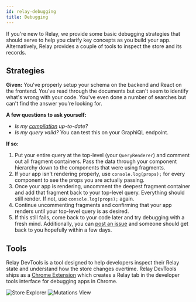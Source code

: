 ```yaml
---
id: relay-debugging
title: Debugging
---
```

If you're new to Relay, we provide some basic debugging strategies that should serve to help you clarify key concepts as you build your app. Alternatively, Relay provides a couple of tools to inspect the store and its records.

## Strategies

**Given:** You've properly setup your schema on the backend and React on the frontend. You've read through the documents but can't seem to identify what's wrong with your code. You've even done a number of searches but can't find the answer you're looking for.

**A few questions to ask yourself:**

-   _Is my [compilation](./installation-and-setup#set-up-relay-compiler) up-to-date?_
-   _Is my query valid?_ You can test this on your GraphiQL endpoint.

**If so:**

1.  Put your entire query at the top-level (your `QueryRenderer`) and comment out all fragment containers. Pass the data through your component hierarchy down to the components that were using fragments.
2.  If your app isn't rendering properly, use `console.log(props);` for every component to see the props you are actually passing.
3.  Once your app is rendering, uncomment the deepest fragment container and add that fragment back to your top-level query. Everything should still render. If not, use `console.log(props);` again.
4.  Continue uncommenting fragments and confirming that your app renders until your top-level query is as desired.
5.  If this still fails, come back to your code later and try debugging with a fresh mind. Additionally, you can [post an issue](https://github.com/facebook/relay/issues/new) and someone should get back to you hopefully within a few days.

## Tools

Relay DevTools is a tool designed to help developers inspect their Relay state and understand how the store changes overtime. Relay DevTools ships as a [Chrome Extension][extension] which creates a Relay tab in the developer tools interface for debugging apps in Chrome.

![Store Explorer](/img/docs/store-explorer-updated.png)
![Mutations View](/img/docs/mutations-view-updated.png)

[extension]: https://chrome.google.com/webstore/detail/relay-developer-tools/ncedobpgnmkhcmnnkcimnobpfepidadl

[app]: https://www.npmjs.com/package/relay-devtools
